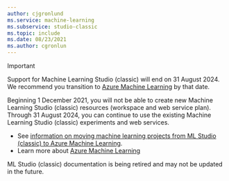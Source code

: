 ```yaml
---
author: cjgronlund
ms.service: machine-learning
ms.subservice: studio-classic
ms.topic: include
ms.date: 08/23/2021    
ms.author: cgronlun
---
```

<!-- Deprecation notice for Machine Learning Studio (classic) docs
-->

> [!IMPORTANT]
> Support for Machine Learning Studio (classic) will end on 31 August 2024. We recommend you transition to [Azure Machine Learning](https://azure.microsoft.com/services/machine-learning/) by that date.
>
> Beginning 1 December 2021, you will not be able to create new Machine Learning Studio (classic) resources (workspace and web service plan). Through 31 August 2024, you can continue to use the existing Machine Learning Studio (classic) experiments and web services.  
> 
> -    See [information on moving machine learning projects from ML Studio (classic) to Azure Machine Learning](../v1/migrate-overview.md). 
> -    Learn more about [Azure Machine Learning](../overview-what-is-azure-machine-learning.md)
> 
> ML Studio (classic) documentation is being retired and may not be updated in the future.